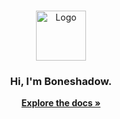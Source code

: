<br/>
<p align="center">
  <a href="https://github.com/Boneshadow/ReadME">
    <img src="https://cdn.pixelbin.io/v2/dummy-cloudname/erase.bg(shadow:true)~t.resize(w:675)/__editor/__erase_bg/2024-2-1/png-clipart-shadow-the-hedgehog-sonic-free-riders-sonic-riders-the-crocodile-logo-shadow-mammal-animals.png?download=true" alt="Logo" width="80" height="80">
  </a>

  <h3 align="center">Hi, I'm Boneshadow.</h3>

  <p align="center">
    <a href="https://github.com/Boneshadow/Hi-I-m-Boneshadow./blob/main/README.md"><strong>Explore the docs »</strong></a>
    <br/>
    <br/>
  </p>
</p>
